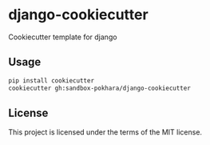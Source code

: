 # django-cookiecutter

Cookiecutter template for django

## Usage

```bash
pip install cookiecutter
cookiecutter gh:sandbox-pokhara/django-cookiecutter
```

## License

This project is licensed under the terms of the MIT license.
